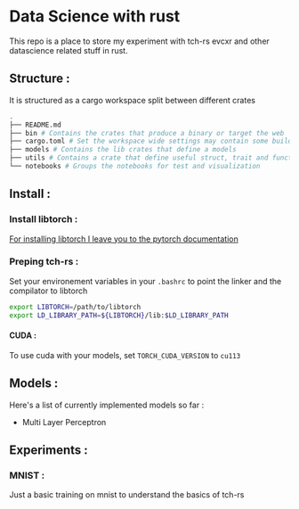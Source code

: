 # Data Science with rust  

This repo is a place to store my experiment with tch-rs evcxr and other datascience related stuff in rust.

## Structure : 

It is structured as a cargo workspace split between different crates

```sh
.
├── README.md
├── bin # Contains the crates that produce a binary or target the web  
├── cargo.toml # Set the workspace wide settings may contain some build scripts
├── models # Contains the lib crates that define a models
├── utils # Contains a crate that define useful struct, trait and functions 
└── notebooks # Groups the notebooks for test and visualization
```

## Install :

### Install libtorch :  

[For installing libtorch I leave you to the pytorch documentation](https://pytorch.org/cppdocs/installing.html)

### Preping tch-rs :

Set your environement variables in your ``.bashrc`` to point the linker and the compilator to libtorch

```sh
export LIBTORCH=/path/to/libtorch
export LD_LIBRARY_PATH=${LIBTORCH}/lib:$LD_LIBRARY_PATH
```

#### CUDA :

To use cuda with your models, set ``TORCH_CUDA_VERSION`` to ``cu113``


## Models :

Here's a list of currently implemented models so far : 
- Multi Layer Perceptron 

## Experiments : 

### MNIST : 

Just a basic training on mnist to understand the basics of tch-rs
